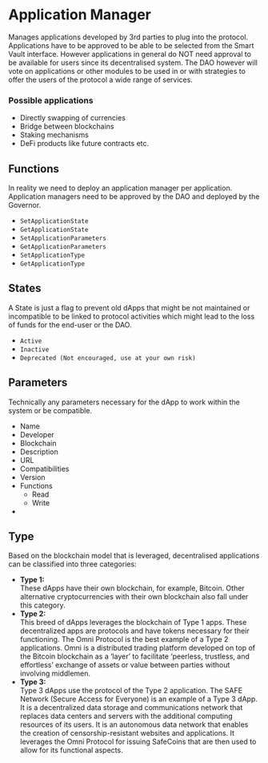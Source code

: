 # Application Manager

Manages applications developed by 3rd parties to plug into the protocol. Applications have to be approved to be able to be selected from the Smart Vault interface. However applications in general do NOT need approval to be available for users since its decentralised system. The DAO however will vote on applications or other modules to be used in or with strategies to offer the users of the protocol a wide range of services.&#x20;

### Possible applications

* Directly swapping of currencies
* Bridge between blockchains
* Staking mechanisms
* DeFi products like future contracts etc.&#x20;

## Functions

In reality we need to deploy an application manager per application. Application managers need to be approved by the DAO and deployed by the Governor.

* `SetApplicationState`
* `GetApplicationState`
* `SetApplicationParameters`
* `GetApplicationParameters`
* `SetApplicationType`
* `GetApplicationType`

## States

A State is just a flag to prevent old dApps that might be not maintained or incompatible to be linked to protocol activities which might lead to the loss of funds for the end-user or the DAO.

* `Active`
* `Inactive`
* `Deprecated (Not encouraged, use at your own risk)`

## Parameters

Technically any parameters necessary for the dApp to work within the system or be compatible.

* Name
* Developer
* Blockchain
* Description
* URL
* Compatibilities
* Version
* Functions
  * Read
  * Write
*

## Type

Based on the blockchain model that is leveraged, decentralised applications can be classified into three categories:

* **Type 1:**\
  These dApps have their own blockchain, for example, Bitcoin. Other alternative cryptocurrencies with their own blockchain also fall under this category.
* **Type 2:**\
  This breed of dApps leverages the blockchain of Type 1 apps. These decentralized apps are protocols and have tokens necessary for their functioning. The Omni Protocol is the best example of a Type 2 applications. Omni is a distributed trading platform developed on top of the Bitcoin blockchain as a ‘layer’ to facilitate ‘peerless, trustless, and effortless’ exchange of assets or value between parties without involving middlemen.
* **Type 3:**\
  Type 3 dApps use the protocol of the Type 2 application. The SAFE Network (Secure Access for Everyone) is an example of a Type 3 dApp. It is a decentralized data storage and communications network that replaces data centers and servers with the additional computing resources of its users. It is an autonomous data network that enables the creation of censorship-resistant websites and applications. It leverages the Omni Protocol for issuing SafeCoins that are then used to allow for its functional aspects.









